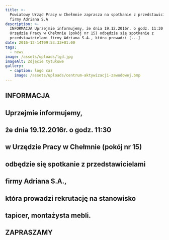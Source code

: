 ```yaml
---
title: >-
  Powiatowy Urząd Pracy w Chełmnie zaprasza na spotkanie z przedstawicielami
  firmy Adriana S.A
description: >-
  INFORMACJA Uprzejmie informujemy, że dnia 19.12.2016r. o godz. 11:30 w
  Urzędzie Pracy w Chełmnie (pokój nr 15) odbędzie się spotkanie z
  przedstawicielami firmy Adriana S.A., która prowadzi [...]
date: 2016-12-14T09:53:33+01:00
tags:
  - news
image: /assets/uploads/lgd.jpg
imageAlt: Zdjęcie tytułowe
gallery:
  - caption: logo caz
    image: /assets/uploads/centrum-aktywizacji-zawodowej.bmp
---
```

## INFORMACJA

## Uprzejmie informujemy,

## że dnia 19.12.2016r. o godz. 11:30

## w Urzędzie Pracy w Chełmnie (pokój nr 15)

## odbędzie się spotkanie z przedstawicielami

## firmy Adriana S.A.,

## która prowadzi rekrutację na stanowisko

## tapicer, montażysta mebli.

## ZAPRASZAMY
